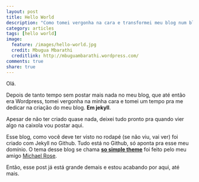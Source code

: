 ```yaml
---
layout: post
title: Hello World
description: "Como tomei vergonha na cara e transformei meu blog num blog."	
category: articles
tags: [hello world]
image:
  feature: /images/hello-world.jpg
  credit: Mbugua Mbarathi
  creditlink: http://mbuguambarathi.wordpress.com/
comments: true
share: true
---
```


Olá.

Depois de tanto tempo sem postar mais nada no meu blog, que até então era Wordpress, tomei vergonha na minha cara e tomei um tempo pra me dedicar na criação do meu blog. **Em jekyll**.

Apesar de não ter criado quase nada, deixei tudo pronto pra quando vier algo na caixola vou postar aqui. 

Esse blog, como você deve ter visto no rodapé (se não viu, vai ver) foi criado com Jekyll no Github. Tudo está no Github, só aponta pra esse meu domínio. O tema desse blog se chama **[so simple theme](https://github.com/mmistakes/so-simple-theme/)** foi feito pelo meu amigo [Michael Rose](https://github.com/mmistakes/).

Então, esse post já está grande demais e estou acabando por aqui, até mais.
